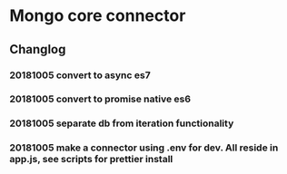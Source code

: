 # Mongo core connector

## Changlog

### 20181005 convert to async es7

### 20181005 convert to promise native es6

### 20181005 separate db from iteration functionality

### 20181005 make a connector using .env for dev. All reside in app.js, see scripts for prettier install
